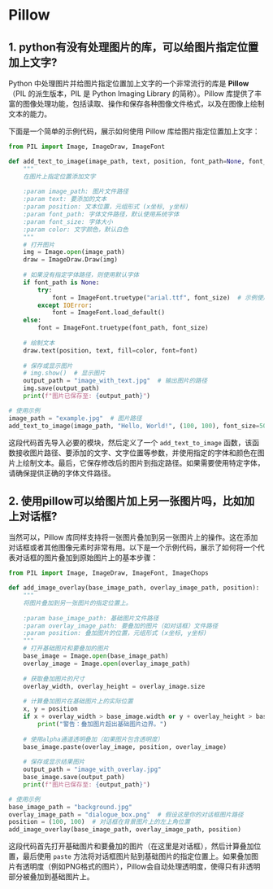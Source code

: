 # Pillow
## 1. python有没有处理图片的库，可以给图片指定位置加上文字?
Python 中处理图片并给图片指定位置加上文字的一个非常流行的库是 **Pillow**（PIL 的派生版本，PIL 是 Python Imaging Library 的简称）。Pillow 库提供了丰富的图像处理功能，包括读取、操作和保存各种图像文件格式，以及在图像上绘制文本的能力。

下面是一个简单的示例代码，展示如何使用 Pillow 库给图片指定位置加上文字：

```python
from PIL import Image, ImageDraw, ImageFont

def add_text_to_image(image_path, text, position, font_path=None, font_size=30, color=(255, 255, 255)):
    """
    在图片上指定位置添加文字
    
    :param image_path: 图片文件路径
    :param text: 要添加的文本
    :param position: 文本位置，元组形式 (x坐标, y坐标)
    :param font_path: 字体文件路径，默认使用系统字体
    :param font_size: 字体大小
    :param color: 文字颜色，默认白色
    """
    # 打开图片
    img = Image.open(image_path)
    draw = ImageDraw.Draw(img)
    
    # 如果没有指定字体路径，则使用默认字体
    if font_path is None:
        try:
            font = ImageFont.truetype("arial.ttf", font_size)  # 示例使用 Arial 字体，确保你的系统中有此字体或提供完整路径
        except IOError:
            font = ImageFont.load_default()
    else:
        font = ImageFont.truetype(font_path, font_size)
    
    # 绘制文本
    draw.text(position, text, fill=color, font=font)
    
    # 保存或显示图片
    # img.show()  # 显示图片
    output_path = "image_with_text.jpg"  # 输出图片的路径
    img.save(output_path)
    print(f"图片已保存至: {output_path}")

# 使用示例
image_path = "example.jpg"  # 图片路径
add_text_to_image(image_path, "Hello, World!", (100, 100), font_size=50)
```

这段代码首先导入必要的模块，然后定义了一个 `add_text_to_image` 函数，该函数接收图片路径、要添加的文字、文字位置等参数，并使用指定的字体和颜色在图片上绘制文本。最后，它保存修改后的图片到指定路径。如果需要使用特定字体，请确保提供正确的字体文件路径。


## 2. 使用pillow可以给图片加上另一张图片吗，比如加上对话框?
当然可以，Pillow 库同样支持将一张图片叠加到另一张图片上的操作。这在添加对话框或者其他图像元素时非常有用。以下是一个示例代码，展示了如何将一个代表对话框的图片叠加到原始图片上的基本步骤：

```python
from PIL import Image, ImageDraw, ImageFont, ImageChops

def add_image_overlay(base_image_path, overlay_image_path, position):
    """
    将图片叠加到另一张图片的指定位置上。
    
    :param base_image_path: 基础图片文件路径
    :param overlay_image_path: 要叠加的图片（如对话框）文件路径
    :param position: 叠加图片的位置，元组形式 (x坐标, y坐标)
    """
    # 打开基础图片和要叠加的图片
    base_image = Image.open(base_image_path)
    overlay_image = Image.open(overlay_image_path)
    
    # 获取叠加图片的尺寸
    overlay_width, overlay_height = overlay_image.size
    
    # 计算叠加图片在基础图片上的实际位置
    x, y = position
    if x + overlay_width > base_image.width or y + overlay_height > base_image.height:
        print("警告：叠加图片超出基础图片边界。")
    
    # 使用alpha通道透明叠加（如果图片包含透明度）
    base_image.paste(overlay_image, position, overlay_image)
    
    # 保存或显示结果图片
    output_path = "image_with_overlay.jpg"
    base_image.save(output_path)
    print(f"图片已保存至: {output_path}")

# 使用示例
base_image_path = "background.jpg"
overlay_image_path = "dialogue_box.png"  # 假设这是你的对话框图片路径
position = (100, 100)  # 对话框在背景图片上的左上角位置
add_image_overlay(base_image_path, overlay_image_path, position)
```

这段代码首先打开基础图片和要叠加的图片（在这里是对话框），然后计算叠加位置，最后使用 `paste` 方法将对话框图片贴到基础图片的指定位置上。如果叠加图片有透明度（例如PNG格式的图片），Pillow会自动处理透明度，使得只有非透明部分被叠加到基础图片上。